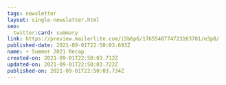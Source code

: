 ```yaml
---
tags: newsletter
layout: single-newsletter.html
seo:
  twitter:card: summary
link: https://preview.mailerlite.com/i5b6p6/1765548774723163781/e3p8/
published-date: 2021-09-01T22:50:03.693Z
name: ☀️ Summer 2021 Recap
created-on: 2021-09-01T22:50:03.712Z
updated-on: 2021-09-01T22:50:03.722Z
published-on: 2021-09-01T22:50:03.734Z
---
```

